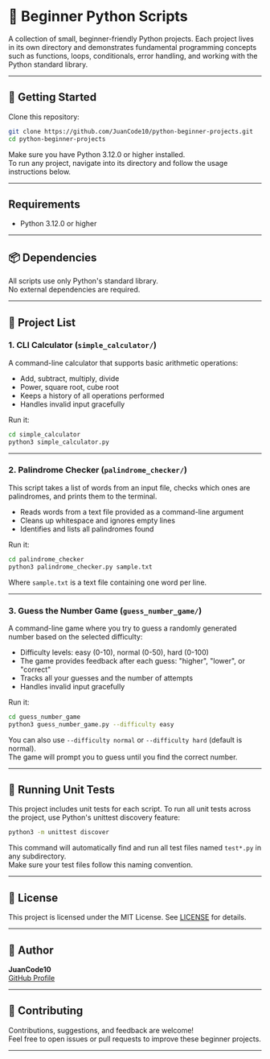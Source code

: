 # 🐍 Beginner Python Scripts

A collection of small, beginner-friendly Python projects. Each project lives in its own directory and demonstrates fundamental programming concepts such as functions, loops, conditionals, error handling, and working with the Python standard library.

---

## 🚀 Getting Started

Clone this repository:

```bash
git clone https://github.com/JuanCode10/python-beginner-projects.git
cd python-beginner-projects
```

Make sure you have Python 3.12.0 or higher installed.  
To run any project, navigate into its directory and follow the usage instructions below.

---

## Requirements

- Python 3.12.0 or higher

---

## 📦 Dependencies

All scripts use only Python's standard library.  
No external dependencies are required.

---

## 📂 Project List

### 1. CLI Calculator (`simple_calculator/`)

A command-line calculator that supports basic arithmetic operations:

- Add, subtract, multiply, divide
- Power, square root, cube root
- Keeps a history of all operations performed
- Handles invalid input gracefully

Run it:

```bash
cd simple_calculator
python3 simple_calculator.py
```

---

### 2. Palindrome Checker (`palindrome_checker/`)

This script takes a list of words from an input file, checks which ones are palindromes, and prints them to the terminal.

- Reads words from a text file provided as a command-line argument
- Cleans up whitespace and ignores empty lines
- Identifies and lists all palindromes found

Run it:

```bash
cd palindrome_checker
python3 palindrome_checker.py sample.txt
```

Where `sample.txt` is a text file containing one word per line.

---

### 3. Guess the Number Game (`guess_number_game/`)

A command-line game where you try to guess a randomly generated number based on the selected difficulty:

- Difficulty levels: easy (0-10), normal (0-50), hard (0-100)
- The game provides feedback after each guess: "higher", "lower", or "correct"
- Tracks all your guesses and the number of attempts
- Handles invalid input gracefully

Run it:

```bash
cd guess_number_game
python3 guess_number_game.py --difficulty easy
```

You can also use `--difficulty normal` or `--difficulty hard` (default is normal).  
The game will prompt you to guess until you find the correct number.

---

## 🧪 Running Unit Tests

This project includes unit tests for each script. To run all unit tests across the project, use Python's unittest discovery feature:

```bash
python3 -m unittest discover
```

This command will automatically find and run all test files named `test*.py` in any subdirectory.  
Make sure your test files follow this naming convention.

---

## 📜 License

This project is licensed under the MIT License. See [LICENSE](./LICENSE) for details.

---

## 👤 Author

**JuanCode10**  
[GitHub Profile](https://github.com/JuanCode10)

---

## 🤝 Contributing

Contributions, suggestions, and feedback are welcome!  
Feel free to open issues or pull requests to improve these beginner projects.

---

